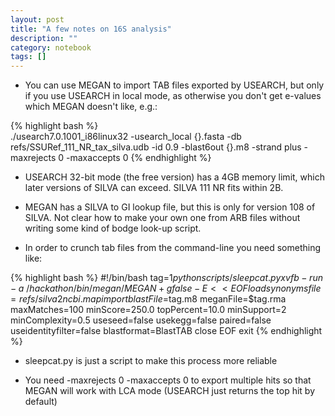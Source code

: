 ```yaml
---
layout: post
title: "A few notes on 16S analysis"
description: ""
category: notebook 
tags: []
---
```



*   You can use MEGAN to import TAB files exported by USEARCH, but only if you use USEARCH in local mode, as otherwise you don't get e-values which MEGAN doesn't like, e.g.:

{% highlight bash %}  
./usearch7.0.1001_i86linux32 -usearch_local {}.fasta -db refs/SSURef_111_NR_tax_silva.udb -id 0.9 -blast6out {}.m8 -strand plus -maxrejects 0 -maxaccepts 0
{% endhighlight %}

*   USEARCH 32-bit mode (the free version) has a 4GB memory limit, which later versions of SILVA can exceed. SILVA 111 NR fits within 2B.

*   MEGAN has a SILVA to GI lookup file, but this is only for version 108 of SILVA. Not clear how to make your own one from ARB files without writing some kind of bodge look-up script.

*   In order to crunch tab files from the command-line you need something like:

{% highlight bash %}
#!/bin/bash
tag=$1
python scripts/sleepcat.py xvfb-run -a ~/hackathon/bin/megan/MEGAN +g false -E <<EOF
load synonymsfile=refs/silva2ncbi.map
import blastFile=$tag.m8 meganFile=$tag.rma maxMatches=100 minScore=250.0 topPercent=10.0 minSupport=2 minComplexity=0.5 useseed=false usekegg=false paired=false useidentityfilter=false blastformat=BlastTAB
close
EOF
exit
{% endhighlight %}

*   sleepcat.py is just a script to make this process more reliable

*   You need -maxrejects 0 -maxaccepts 0 to export multiple hits so that MEGAN will work with LCA mode (USEARCH just returns the top hit by default)

 


